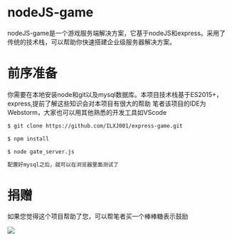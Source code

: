 # nodeJS-game


nodeJS-game是一个游戏服务端解决方案，它基于nodeJS和express。采用了传统的技术栈，可以帮助你快速搭建企业级服务器解决方案。

# 前序准备
你需要在本地安装node和git以及mysql数据库。本项目技术栈基于ES2015+，express,提前了解这些知识会对本项目有很大的帮助
笔者该项目的IDE为Webstorm，大家也可以用其他熟悉的开发工具如VScode

```sh
$ git clone https://github.com/ILXJ001/express-game.git

$ npm install 

$ node gate_server.js

配置好mysql之后，就可以在浏览器里面测试了
```

# 捐赠
如果您觉得这个项目帮助了您，可以帮笔者买一个棒棒糖表示鼓励

![](http://m.qpic.cn/psb?/V139jz2P1S9r8b/qjSjVqPmxzQ1z5j7WZ1PGvVlS5Nd9DAl1Jhf6c.cu7w!/b/dLYAAAAAAAAA&bo=vAJoAQAAAAADB*U!&rf=viewer_4)
